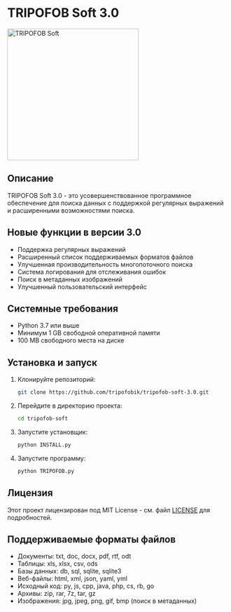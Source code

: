 # TRIPOFOB Soft 3.0

<img src="https://i.imgur.com/xxqRdPp.png" alt="TRIPOFOB Soft" width="300"/>

## Описание
TRIPOFOB Soft 3.0 - это усовершенствованное программное обеспечение для поиска данных с поддержкой регулярных выражений и расширенными возможностями поиска.

## Новые функции в версии 3.0
- Поддержка регулярных выражений
- Расширенный список поддерживаемых форматов файлов
- Улучшенная производительность многопоточного поиска
- Система логирования для отслеживания ошибок
- Поиск в метаданных изображений
- Улучшенный пользовательский интерфейс

## Системные требования
- Python 3.7 или выше
- Минимум 1 GB свободной оперативной памяти
- 100 MB свободного места на диске

## Установка и запуск

1. Клонируйте репозиторий:
   ```bash
   git clone https://github.com/tripofobik/tripofob-soft-3.0.git
   ```

2. Перейдите в директорию проекта:
   ```bash
   cd tripofob-soft
   ```

3. Запустите установщик:
   ```bash
   python INSTALL.py
   ```

4. Запустите программу:
   ```bash
   python TRIPOFOB.py
   ```

## Лицензия
Этот проект лицензирован под MIT License - см. файл [LICENSE](LICENSE) для подробностей.

## Поддерживаемые форматы файлов
- Документы: txt, doc, docx, pdf, rtf, odt
- Таблицы: xls, xlsx, csv, ods
- Базы данных: db, sql, sqlite, sqlite3
- Веб-файлы: html, xml, json, yaml, yml
- Исходный код: py, js, cpp, java, php, cs, rb, go
- Архивы: zip, rar, 7z, tar, gz
- Изображения: jpg, jpeg, png, gif, bmp (поиск в метаданных)
